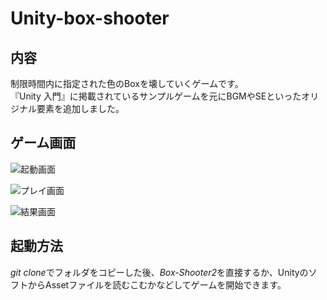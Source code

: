# Unity-box-shooter

## 内容
制限時間内に指定された色のBoxを壊していくゲームです。  
『Unity 入門』に掲載されているサンプルゲームを元にBGMやSEといったオリジナル要素を追加しました。

## ゲーム画面
![起動画面](images/game1)

![プレイ画面](images/game2)

![結果画面](images/game3)


## 起動方法  
*git clone*でフォルダをコピーした後、*Box-Shooter2*を直接するか、UnityのソフトからAssetファイルを読むこむかなどしてゲームを開始できます。
